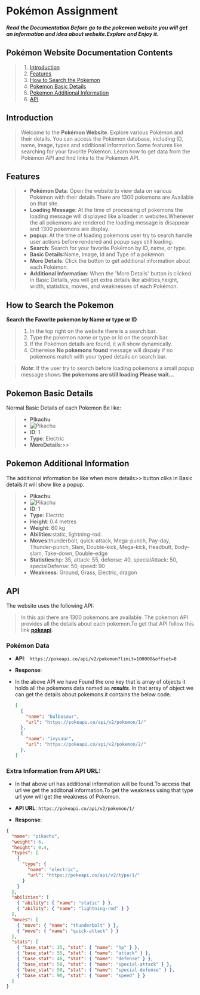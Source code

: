 # Pokémon Assignment

***Read the Documentation Before go to the pokemon website you will get an information and idea about website.Explore and Enjoy it.***

## Pokémon Website Documentation Contents
>1. [Introduction](#introduction)
>2. [Features](#features)
>3. [How to Search the Pokemon](#how-to-search-the-pokemon)
>4. [Pokemon Basic Details](#pokemon-basic-details)
>5. [Pokemon Additional Information](#pokemon-additional-information)
>6. [API](#api)

## Introduction

>Welcome to the **Pokémon Website**. Explore various Pokémon and their details. You can access the Pokémon database, including ID, name, image, types and additional information.Some features like searching for your favorite Pokémon. Learn how to get data from the Pokémon API and find links to the Pokemon API.

## Features

>- **Pokémon Data**: Open the website to view data on various Pokémon with their details.There are 1300 pokemons are Available on that site.
>- **Loading Message**: At the time of processing of pokemons the loading message will displayed like a loader in websites.Whenever the all pokemons are rendered the loading message is disappear and 1300 pokemons are display.
>- **popup**: At the time of loading pokemons user try to search handle user actions before rendered and popup says still loading.
>- **Search**: Search for your favorite Pokémon by ID, name, or type.
>- **Basic Details**:Name, Image, Id and Type of a pokemon.
>- **More Details**: Click the button to get additional information about each Pokémon.
>- **Additional Information**: When the 'More Details' button is clicked in Basic Details, you will get extra details like abilities,height, width, statistics, moves, and weaknesses of each Pokémon.

## How to Search the Pokemon
**Search the Favorite pokemon by Name or type or ID**

>1. In the top right on the website there is a search bar.
>2. Type the pokemon name or type or Id on the search bar.
>3. If the Pokémon details are found, it will show dynamically.
>4. Otherwise **No pokemons found** message will dispaly if no pokemons match with your typed details on search bar.

>***Note***: If the user try to search before loading pokemons a small popup message shows **the pokemons are still loading Please wait...**

## Pokemon Basic Details

Normal Basic Details of each Pokemon Be like:
>- **Pikachu**
>- ![Pikachu](/src/images/download1.png)
>- **ID**: 1
>- **Type**: Electric
>- **MoreDetails**:>>

## Pokemon Additional Information

The additional information be like when more details>> button cliks in Basic details:It will show like a popup.
>- **Pikachu**
>- ![Pikachu](/src/images/download1.png)
>- **ID**: 1
>- **Type**: Electric
>- **Height**: 0.4 metres
>- **Weight**: 60 kg
>- **Abilities**:static, lightning-rod.
>- **Moves**:thunderbolt, quick-attack, Mega-punch, Pay-day, Thunder-punch, Slam, Double-kick, Mega-kick, Headbutt, Body-slam, Take-down, Double-edge
>- **Statistics**:hp: 35, attack: 55, defense: 40, specialAttack: 50, specialDefense: 50, speed: 90
>- **Weakness**: Ground, Grass, Electric, dragon

## API

The website uses the following API:
>In this api there are 1300 pokemons are available. The pokemon API provides all the details about each pokemon.To get that API follow this link **[pokeapi]( https://pokeapi.co/api/v2/pokemon?limit=100000&offset=0)**.


### Pokémon Data

- **API**: ` https://pokeapi.co/api/v2/pokemon?limit=100000&offset=0`
- **Response**:
- In the above API we have Found the one key that is  array of objects it holds all the pokemons data named as ***results***. In that array of object we can get the details about pokemons.it contains the below code.

  ```json
  [
    {
      "name": "bulbasaur",
      "url": "https://pokeapi.co/api/v2/pokemon/1/"
    },
    {
      "name": "ivysaur",
      "url": "https://pokeapi.co/api/v2/pokemon/2/"
    },
  ]


### Extra Information from API URL:
- In that above url has additional information will be found.To access that url we get the additonal information.To get the weakness using that type url yow will get the weakness of Pokemon.

- **API URL**: `https://pokeapi.co/api/v2/pokemon/1/`
- **Response**:

```json
{
  "name": "pikachu",
  "weight": 6,
  "height": 0.4,
  "types": [
    {
      "type": {
        "name": "electric",
        "url": "https://pokeapi.co/api/v2/type/1/"
      }
    }
  ],
  "abilities": [
    { "ability": { "name": "static" } },
    { "ability": { "name": "lightning-rod" } }
  ],
  "moves": [
    { "move": { "name": "thunderbolt" } },
    { "move": { "name": "quick-attack" } }
  ],
  "stats": [
    { "base_stat": 35, "stat": { "name": "hp" } },
    { "base_stat": 55, "stat": { "name": "attack" } },
    { "base_stat": 40, "stat": { "name": "defense" } },
    { "base_stat": 50, "stat": { "name": "special-attack" } },
    { "base_stat": 50, "stat": { "name": "special-defense" } },
    { "base_stat": 90, "stat": { "name": "speed" } }
  ]
}

